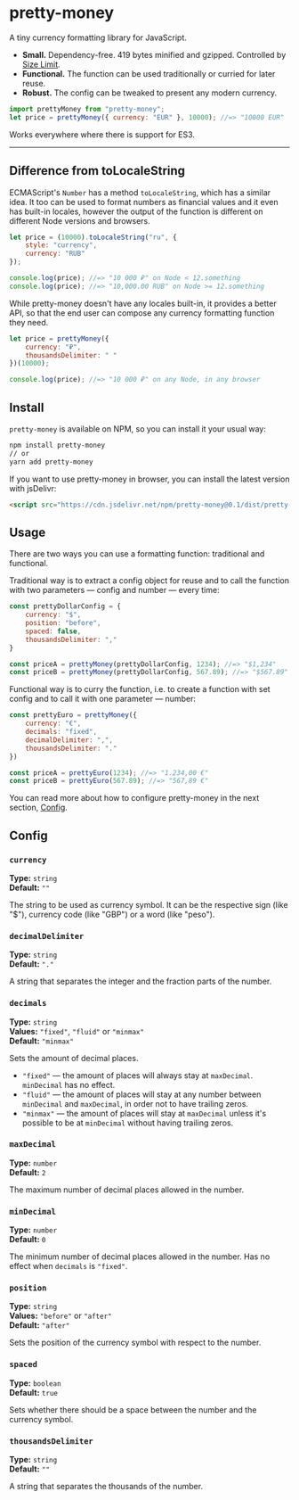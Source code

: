 # pretty-money

A tiny currency formatting library for JavaScript.

- **Small.** Dependency-free. 419 bytes minified and gzipped. Controlled by [Size Limit](https://github.com/ai/size-limit).
- **Functional.** The function can be used traditionally or curried for later reuse.
- **Robust.** The config can be tweaked to present any modern currency.

```js
import prettyMoney from "pretty-money";
let price = prettyMoney({ currency: "EUR" }, 10000); //=> "10000 EUR"
```

Works everywhere where there is support for ES3.

----

## Difference from toLocaleString

ECMAScript's `Number` has a method `toLocaleString`, which has a similar idea. It too can be used to format numbers as
financial values and it even has built-in locales, however the output of the function is different on different Node
versions and browsers.

```js
let price = (10000).toLocaleString("ru", {
    style: "currency",
    currency: "RUB"
});

console.log(price); //=> "10 000 ₽" on Node < 12.something
console.log(price); //=> "10,000.00 RUB" on Node >= 12.something
```

While pretty-money doesn't have any locales built-in, it provides a better API, so that the end user can compose any
currency formatting function they need.

```js
let price = prettyMoney({
    currency: "₽",
    thousandsDelimiter: " "
})(10000);

console.log(price); //=> "10 000 ₽" on any Node, in any browser
```

## Install

`pretty-money` is available on NPM, so you can install it your usual way:

```sh
npm install pretty-money
// or
yarn add pretty-money
```

If you want to use pretty-money in browser, you can install the latest version with jsDelivr:

```html
<script src="https://cdn.jsdelivr.net/npm/pretty-money@0.1/dist/pretty-money.umd.js"></script>
```

## Usage

There are two ways you can use a formatting function: traditional and functional. 

Traditional way is to extract a config object for reuse and to call the function with two parameters — config and number —
every time:

```js
const prettyDollarConfig = {
    currency: "$",
    position: "before",
    spaced: false,
    thousandsDelimiter: ","
}

const priceA = prettyMoney(prettyDollarConfig, 1234); //=> "$1,234"
const priceB = prettyMoney(prettyDollarConfig, 567.89); //=> "$567.89"
```

Functional way is to curry the function, i.e. to create a function with set config and to call it with one parameter — number:

```js
const prettyEuro = prettyMoney({
    currency: "€",
    decimals: "fixed",
    decimalDelimiter: ",",
    thousandsDelimiter: "."
})

const priceA = prettyEuro(1234); //=> "1.234,00 €"
const priceB = prettyEuro(567.89); //=> "567,89 €"
```

You can read more about how to configure pretty-money in the next section, [Config](#config).

## Config

### `currency`
**Type:** `string`  
**Default:** `""`

The string to be used as currency symbol. It can be the respective sign (like "$"), currency code (like "GBP") or a word
(like "peso").

### `decimalDelimiter`
**Type:** `string`  
**Default:** `"."`

A string that separates the integer and the fraction parts of the number.

### `decimals`
**Type:** `string`  
**Values:** `"fixed"`, `"fluid"` or `"minmax"`  
**Default:** `"minmax"`

Sets the amount of decimal places.

- `"fixed"` — the amount of places will always stay at `maxDecimal`. `minDecimal` has no effect.
- `"fluid"` — the amount of places will stay at any number between `minDecimal` and `maxDecimal`, in order not to have trailing zeros.
- `"minmax"` — the amount of places will stay at `maxDecimal` unless it's possible to be at `minDecimal` without having trailing zeros.

### `maxDecimal`
**Type:** `number`  
**Default:** `2`

The maximum number of decimal places allowed in the number.

### `minDecimal`
**Type:** `number`  
**Default:** `0`

The minimum number of decimal places allowed in the number. Has no effect when `decimals` is `"fixed"`.

### `position`
**Type:** `string`  
**Values:** `"before"` or `"after"`  
**Default:** `"after"`

Sets the position of the currency symbol with respect to the number.

### `spaced`
**Type:** `boolean`  
**Default:** `true`

Sets whether there should be a space between the number and the currency symbol.

### `thousandsDelimiter`
**Type:** `string`  
**Default:** `""`

A string that separates the thousands of the number.
